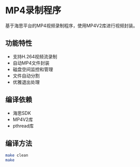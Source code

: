
# MP4录制程序

基于海思平台的MP4视频录制程序，使用MP4V2库进行视频封装。

## 功能特性

- 支持H.264视频流录制
- 自动MP4文件封装
- 磁盘空间监控和管理
- 文件自动分割
- 优雅退出处理

## 编译依赖

- 海思SDK
- MP4V2库
- pthread库

## 编译方法

```bash
make clean
make